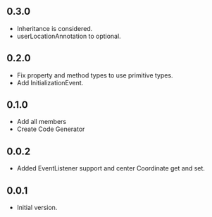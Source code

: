 ## 0.3.0
- Inheritance is considered.
- userLocationAnnotation to optional.

## 0.2.0
- Fix property and method types to use primitive types.
- Add InitializationEvent.

## 0.1.0
- Add all members
- Create Code Generator

## 0.0.2
- Added EventListener support and center Coordinate get and set.

## 0.0.1
- Initial version.
